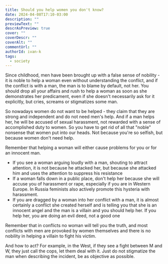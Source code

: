 ```yaml
---
title: Should you help women you don't know?
date: 2024-04-08T17:10-03:00
description: ""
previewText: ""
descrAsPreview: true
cover: ""
coverDescr: ""
coverAlt: ""
commentUrl: ""
authorId: ivan-k
tags:
  - society
---
```

Since childhood, men have been brought up with a false sense of nobility - it is noble to help a woman even without understanding the conflict, and if the conflict is with a man, the man is to blame by default, not her. You should drop all your affairs and rush to help a woman as soon as she demonstrates her predicament, even if she doesn't necessarily ask for it explicitly, but cries, screams or stigmatizes some man.

So nowadays women do not want to be helped - they claim that they are strong and independent and do not need men's help. And if a man helps her, he will be accused of sexual harassment, not rewarded with a sense of accomplished duty to women. So you have to get rid of all that "noble" nonsense that women put into our heads. Not because you're so selfish, but because women don't need help.

Remember that helping a woman will either cause problems for you or for an innocent man.

- If you see a woman arguing loudly with a man, shouting to attract attention, it is not because he attacked her, but because she attacked him and uses the attention to suppress his resistance
- If a woman falls down in a public place, don't help her because she will accuse you of harassment or rape, especially if you are in Western Europe. In Russia feminists also actively promote this hysteria with harassment.
- If you are dragged by a woman into her conflict with a man, it is almost certainly a conflict she created herself and is telling you that she is an innocent angel and the man is a villain and you should help her. If you help her, you are doing an evil deed, not a good one

Remember that in conflicts no woman will tell you the truth, and most conflicts with men are provoked by women themselves and there is no nobility in helping a villain to fight his victim.

And how to act? For example, in the West, if they see a fight between M and W, they just call the cops, let them deal with it. Just do not stigmatize the man when describing the incident, be as objective as possible.
